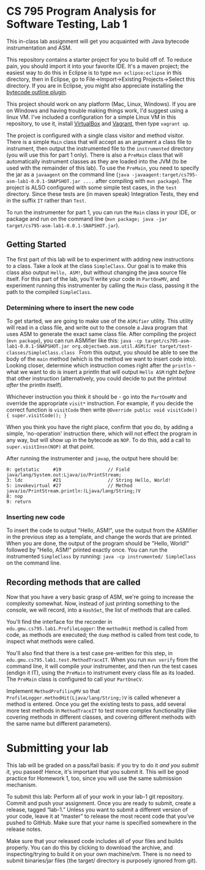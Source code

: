 # CS 795 Program Analysis for Software Testing, Lab 1
This in-class lab assignment will get you acquainted with Java bytecode instrumentation and ASM.

This repository contains a starter project for you to build off of. To reduce pain, you should import it into your favorite IDE. It's a maven project; the easiest way to do this in Eclipse is to type `mvn eclipse:eclipse` in this directory, then in Eclipse, go to File->Import->Existing Projects->Select this directory. If you are in Eclipse, you might also appreciate installing the [bytecode outline plugin](http://andrei.gmxhome.de/bytecode/index.html).

This project should work on any platform (Mac, Linux, Windows). If you are on Windows and having trouble making things work, I'd suggest using a linux VM. I've included a configuration for a simple Linux VM in this repository, to use it, install [VirtualBox](https://www.virtualbox.org) and [Vagrant](https://www.vagrantup.com), then type `vagrant up`.

The project is configured with a single class visitor and method visitor. There is a simple `Main` class that will accept as an argument a class file to instrument, then output the instrumented file to the `instrumented` directory (you will use this for part 1 only). There is also a `PreMain` class that will automatically instrument classes as they are loaded into the JVM (to be used with the remainder of this lab). To use the `PreMain`, you need to specify the jar as a `javaagent` on the command line (`java -javaagent:target/cs795-asm-lab1-0.0.1-SNAPSHOT.jar ....` after compiling with `mvn package`). The project is ALSO configured with some simple test cases, in the `test` directory. Since these tests are (in maven speak) Integration Tests, they end in the suffix `IT` rather than `Test`.

To run the instrumenter for part 1, you can run the `Main` class in your IDE, or package and run on the command line (`mvn package; java -jar target/cs795-asm-lab1-0.0.1-SNAPSHOT.jar`).

## Getting Started
The first part of this lab will be to experiment with adding new instructions to a class. Take a look at the class `SimpleClass`. Our goal is to make this class also output `Hello, ASM!`, but without changing the java source file itself. For this part of the lab, you'll write your code in `PartOneMV`, and experiment running this instrumenter by calling the `Main` class, passing it the path to the compiled `SimpleClass`.

### Determining where to insert the new code
To get started, we are going to make use of the `ASMifier` utility. This utility will read in a class file, and write out to the console a Java program that uses ASM to generate the exact same class file. 
After compiling the project (`mvn package`), you can run ASMifier like this:
`java -cp target/cs795-asm-lab1-0.0.1-SNAPSHOT.jar org.objectweb.asm.util.ASMifier target/test-classes/SimpleClass.class `
From this output, you should be able to see the body of the `main` method (which is the method we want to insert code into). Looking closer, determine which instruction comes right after the `println` - what we want to do is insert a println that will output `Hello ASM` right *before* that other instruction (alternatively, you could decide to put the printout *after* the println itself).

Whichever instruction you think it should be - go into the `PartOneMV` and override the appropriate `visit*` instruction. For example, if you decide the correct function is `visitCode` then write
`@Override
public void visitCode() {
    super.visitCode();
}`

When you think you have the right place, confirm that you do, by adding a simple, 'no-operation' instruction there, which will not effect the program in any way, but will show up in the bytecode as `NOP`. To do this, add a call to `super.visitInsn(NOP)` at that point.

After running the instrumenter and `javap`, the output here should be:

```
0: getstatic     #19                 // Field java/lang/System.out:Ljava/io/PrintStream;
3: ldc           #21                 // String Hello, World!
5: invokevirtual #27                 // Method java/io/PrintStream.println:(Ljava/lang/String;)V
8: nop
9: return
```

### Inserting new code
To insert the code to output "Hello, ASM!", use the output from the ASMifier in the previous step as a template, and change the words that are printed. When you are done, the output of the program should be "Hello, World!" followed by "Hello, ASM!" printed exactly once.
You can run the instrumented `SimpleClass` by running:
`java -cp instrumented/ SimpleClass` on the command line.


## Recording methods that are called
Now that you have a very basic grasp of ASM, we're going to increase the complexity somewhat. Now, instead of just printing something to the console, we will record, into a `HashSet`, the list of methods that are called.

You'll find the interface for the recorder in `edu.gmu.cs795.lab1.ProfileLogger`: the `methodHit` method is called from code, as methods are executed; the `dump` method is called from test code, to inspect what methods were called.

You'll also find that there is a test case pre-written for this step, in `edu.gmu.cs795.lab1.test.MethodTraceIT`. When you run `mvn verify` from the command line, it will compile your instrumenter, and then run the test cases (endign it IT), using the `PreMain` to instrument every class file as its loaded. The `PreMain` class is configured to call your `PartOneCV`.

Implement `MethodProfilingMV` so that `ProfileLogger.methodHit(Ljava/lang/String;)V` is called whenever a method is entered. Once you get the existing tests to pass, add several more test methods in `MethodTraceIT` to test more complex functionality (like covering methods in different classes, and covering different methods with the same name but different parameters).


# Submitting your lab
This lab will be graded on a pass/fail basis: if you try to do it _and you submit it_, you passed! Hence, it's important that you submit it. This will be good practice for Homework 1, too, since you will use the same submission mechanism.

To submit this lab:
Perform all of your work in your lab-1 git repository. Commit and push your assignment. Once you are ready to submit, create a release, tagged “lab-1.” Unless you want to submit a different version of your code, leave it at “master” to release the most recent code that you’ve pushed to GitHub. Make sure that your name is specified somewhere in the release notes.

Make sure that your released code includes all of your files and builds properly. You can do this by clicking to download the archive, and inspecting/trying to build it on your own machine/vm. There is no need to submit binaries/jar files (the target/ directory is purposely ignored from git).
